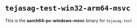 # `tejasag-test-win32-arm64-msvc`

This is the **aarch64-pc-windows-msvc** binary for `tejasag-test`
